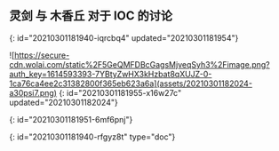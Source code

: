 ## 灵剑 与 木香丘 对于 IOC 的讨论
{: id="20210301181940-iqrcbq4" updated="20210301181954"}

![https://secure-cdn.wolai.com/static%2F5GeQMFDBcGagsMjveqSyh3%2Fimage.png?auth_key=1614593393-7YBtyZwHX3kHzbat8qXUJZ-0-1ca76ca4ee2c31382800f365eb623a6a](assets/20210301182024-a30psi7.png)
{: id="20210301181955-x16w27c" updated="20210301182024"}

{: id="20210301181951-6mf6pnj"}


{: id="20210301181940-rfgyz8t" type="doc"}
